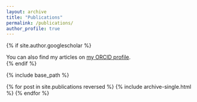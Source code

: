 ```yaml
---
layout: archive
title: "Publications"
permalink: /publications/
author_profile: true
---
```


{% if site.author.googlescholar %}
  <div class="wordwrap">You can also find my articles on <a href="{{https://orcid.org/0000-0002-8353-7481}}">my ORCID profile</a>.</div>
{% endif %}

{% include base_path %}

{% for post in site.publications reversed %}
  {% include archive-single.html %}
{% endfor %}
